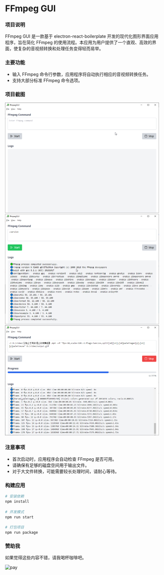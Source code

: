# FFmpeg GUI

### 项目说明

FFmpeg GUI 是一款基于 electron-react-boilerplate 开发的现代化图形界面应用程序，旨在简化 FFmpeg 的使用流程。本应用为用户提供了一个直观、高效的界面，使复杂的音视频转换和处理任务变得轻而易举。

### 主要功能

- 输入 FFmpeg 命令行参数，应用程序将自动执行相应的音视频转换任务。
- 支持大部分标准 FFmpeg 命令选项。

### 项目截图

![screenshot1](https://raw.githubusercontent.com/zhen-ke/img/main/ffmpegGUI_2024-10-11-15-30.png)
![screenshot2](https://raw.githubusercontent.com/zhen-ke/img/main/ffmpegGUI_2024-10-11-15-31.png)
![screenshot3](https://raw.githubusercontent.com/zhen-ke/img/main/ffmpegGUI_2024-10-11-15-34.png)

### 注意事项

- 首次启动时，应用程序会自动检查 FFmpeg 是否可用。
- 请确保有足够的磁盘空间用于输出文件。
- 对于大文件转换，可能需要较长处理时间，请耐心等待。

### 构建应用

```bash
# 安装依赖
npm install

# 开发模式
npm run start

# 打包项目
npm run package
```

### 赞助我

如果觉得这些内容不错，请我喝杯咖啡吧。

![pay](./screenshot/pay.png)
